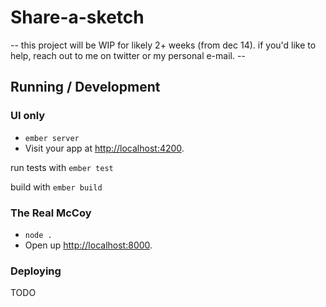 # Share-a-sketch

-- this project will be WIP for likely 2+ weeks (from dec 14). if you'd like to help, reach out to me on twitter or my personal e-mail. --

## Running / Development

### UI only

* `ember server`
* Visit your app at [http://localhost:4200](http://localhost:4200).

run tests with `ember test`

build with `ember build`

### The Real McCoy

* `node .`
* Open up [http://localhost:8000](http://localhost:8000).

### Deploying

TODO
